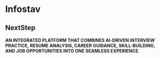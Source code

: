 # Infostav
## NextStep
#### AN INTEGRATED PLATFORM THAT COMBINES AI-DRIVEN INTERVIEW PRACTICE, RESUME ANALYSIS, CAREER GUIDANCE, SKILL-BUILDING, AND JOB OPPORTUNITIES INTO ONE SEAMLESS EXPERIENCE.
